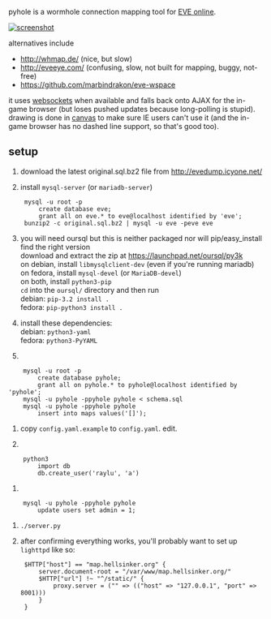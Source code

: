 pyhole is a wormhole connection mapping tool for [EVE online](http://www.youtube.com/watch?v=XrYe_4vHzgE&t=11m55s).

[![screenshot](http://i.imgur.com/BDXfn5w.png)](http://i.imgur.com/BDXfn5w.png)

alternatives include

- http://whmap.de/ (nice, but slow)
- http://eveeye.com/ (confusing, slow, not built for mapping, buggy, not-free)
- https://github.com/marbindrakon/eve-wspace

it uses [websockets](http://caniuse.com/#search=websockets) when available and falls back onto AJAX for the in-game browser (but loses pushed updates because long-polling is stupid). drawing is done in [canvas](http://caniuse.com/#search=canvas) to make sure IE users can't use it (and the in-game browser has no dashed line support, so that's good too).

setup
--

1. download the latest original.sql.bz2 file from http://evedump.icyone.net/

1. install `mysql-server` (or `mariadb-server`)

        mysql -u root -p
            create database eve;
            grant all on eve.* to eve@localhost identified by 'eve';
        bunzip2 -c original.sql.bz2 | mysql -u eve -peve eve


1. you will need oursql but this is neither packaged nor will pip/easy_install find the right version  
download and extract the zip at https://launchpad.net/oursql/py3k  
on debian, install `libmysqlclient-dev` (even if you're running mariadb)  
on fedora, install `mysql-devel` (or `MariaDB-devel`)  
on both, install `python3-pip`  
`cd` into the `oursql/` directory and then run  
debian: `pip-3.2 install .`  
fedora: `pip-python3 install .`

1. install these dependencies:  
debian: `python3-yaml`  
fedora: `python3-PyYAML`

1. 

        mysql -u root -p
            create database pyhole;
            grant all on pyhole.* to pyhole@localhost identified by 'pyhole';
        mysql -u pyhole -ppyhole pyhole < schema.sql
        mysql -u pyhole -ppyhole pyhole
            insert into maps values('[]');

1. copy `config.yaml.example` to `config.yaml`. edit.

1. 

        python3
            import db
            db.create_user('raylu', 'a')

1. 

        mysql -u pyhole -ppyhole pyhole
            update users set admin = 1;

1. `./server.py`

1. after confirming everything works, you'll probably want to set up `lighttpd` like so:

        $HTTP["host"] == "map.hellsinker.org" {
        	server.document-root = "/var/www/map.hellsinker.org/"
        	$HTTP["url"] !~ "^/static/" {
        		proxy.server = ("" => (("host" => "127.0.0.1", "port" => 8001)))
        	}
        }
